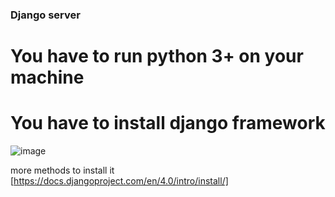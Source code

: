 ### Django server
# You have to run python 3+ on your machine
# You have to install django framework
![image](https://user-images.githubusercontent.com/45854398/169812431-1625d6b4-56e6-4831-b40a-840ac226d802.png)

more methods to install it [https://docs.djangoproject.com/en/4.0/intro/install/]

